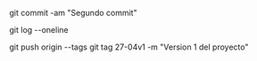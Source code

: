 git commit -am "Segundo commit"

git log --oneline


git push origin --tags
git tag 27-04v1 -m "Version 1 del proyecto"
